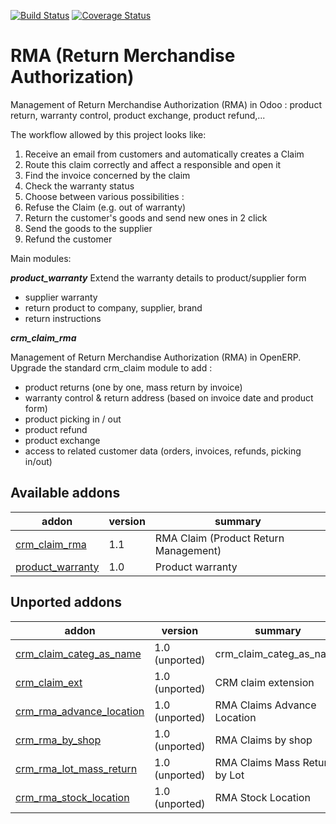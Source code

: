 [![Build Status](https://travis-ci.org/OCA/rma.svg?branch=8.0)](https://travis-ci.org/OCA/rma)
[![Coverage Status](https://coveralls.io/repos/OCA/rma/badge.png?branch=8.0)](https://coveralls.io/r/OCA/rma?branch=8.0)

RMA (Return Merchandise Authorization) 
=======================================

Management of Return Merchandise Authorization (RMA) in Odoo : product return, warranty control, product exchange, product refund,...

The workflow allowed by this project looks like:

1. Receive an email from customers and automatically creates a Claim
1. Route this claim correctly and affect a responsible and open it
1. Find the invoice concerned by the claim
1. Check the warranty status
1. Choose between various possibilities :
  1. Refuse the Claim (e.g. out of warranty)
  1. Return the customer's goods and send new ones in 2 click
  1. Send the goods to the supplier
  1. Refund the customer


Main modules:

***product_warranty***
Extend the warranty details to product/supplier form
* supplier warranty
* return product to company, supplier, brand
* return instructions

***crm_claim_rma***

Management of Return Merchandise Authorization (RMA) in OpenERP.
Upgrade the standard crm_claim module to add :
* product returns (one by one, mass return by invoice)
* warranty control & return address (based on invoice date and product form)
* product picking in / out
* product refund
* product exchange
* access to related customer data (orders, invoices, refunds, picking in/out)


[//]: # (addons)
Available addons
----------------
addon | version | summary
--- | --- | ---
[crm_claim_rma](crm_claim_rma/) | 1.1 | RMA Claim (Product Return Management)
[product_warranty](product_warranty/) | 1.0 | Product warranty

Unported addons
---------------
addon | version | summary
--- | --- | ---
[crm_claim_categ_as_name](__unported__/crm_claim_categ_as_name/) | 1.0 (unported) | crm_claim_categ_as_name
[crm_claim_ext](__unported__/crm_claim_ext/) | 1.0 (unported) | CRM claim extension
[crm_rma_advance_location](__unported__/crm_rma_advance_location/) | 1.0 (unported) | RMA Claims Advance Location
[crm_rma_by_shop](__unported__/crm_rma_by_shop/) | 1.0 (unported) | RMA Claims by shop
[crm_rma_lot_mass_return](__unported__/crm_rma_lot_mass_return/) | 1.0 (unported) | RMA Claims Mass Return by Lot
[crm_rma_stock_location](__unported__/crm_rma_stock_location/) | 1.0 (unported) | RMA Stock Location

[//]: # (end addons)
